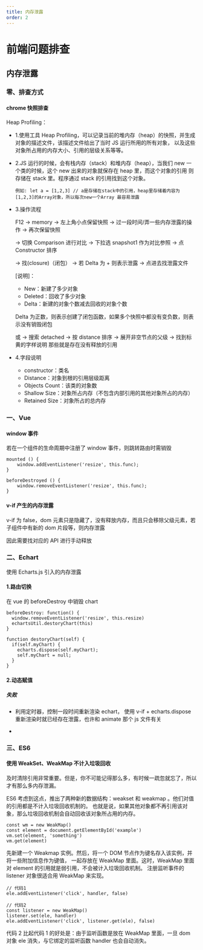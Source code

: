 ```yaml
---
title: 内存泄露
order: 2
---
```


# 前端问题排查

## 内存泄露

### 零、排查方式

#### chrome 快照排查

Heap Profiling：

- 1.使用工具 Heap Profiling，可以记录当前的堆内存（heap）的快照，并生成对象的描述文件，该描述文件给出了当时 JS 运行所用的所有对象，
  以及这些对象所占用的内存大小、引用的层级关系等等。

- 2.JS 运行的时候，会有栈内存（stack）和堆内存（heap），当我们 new 一个类的时候，这个 new 出来的对象就保存在 heap 里，而这个对象的引用
  则存储在 stack 里。程序通过 stack 的引用找到这个对象。

      例如: let a = [1,2,3] // a是存储在stack中的引用，heap里存储着内容为[1,2,3]的Array对象，所以每次new一个Array 最容易泄露

- 3.操作流程

  F12 -> memory -> 左上角小点保留快照 -> 过一段时间/弄一些内存泄露的操作 -> 再次保留快照

  -> 切换 Comparison 进行对比 -> 下拉选 snapshot1 作为对比参照 -> 点 Constructor 排序

  -> 找(closure)（闭包） -> 若 Delta 为 + 则表示泄露 -> 点进去找泄露文件

  [说明]：

  - New：新建了多少对象
  - Deleted：回收了多少对象
  - Delta：新建的对象个数减去回收的对象个数

  Delta 为正数，则表示创建了闭包函数，如果多个快照中都没有变负数，则表示没有销毁闭包

  或 -> 搜索 detached -> 按 distance 排序 -> 展开非空节点的父级 -> 找到标黄的字样说明
  那些就是存在没有释放的引用

- 4.字段说明
  - constructor：类名
  - Distance：对象到根的引用层级距离
  - Objects Count：该类的对象数
  - Shallow Size：对象所占内存（不包含内部引用的其他对象所占的内存）
  - Retained Size：对象所占的总内存

### 一、Vue

#### window 事件

若在一个组件的生命周期中注册了 window 事件，则跳转路由时需销毁

    mounted () {
        window.addEventListener('resize', this.func);
    }

    beforeDestroyed () {
        window.removeEventListener('resize', this.func);
    }

#### v-if 产生的内存泄露

v-if 为 false，dom 元素只是隐藏了，没有释放内存，而且只会移除父级元素，若子组件中有新的 dom 片段等，则内存泄露

因此需要找对应的 API 进行手动释放

### 二、Echart

使用 Echarts.js 引入的内存泄露

#### 1.路由切换

在 vue 的 beforeDestroy 中销毁 chart

    beforeDestroy: function() {
      window.removeEventListener('resize', this.resize)
      echartsUtil.destoryChart(this)
    }

    function destoryChart(self) {
      if(self.myChart) {
        echarts.dispose(self.myChart);
        self.myChart = null;
      }
    }

#### 2.动态赋值

##### 失败

- 利用定时器，控制一段时间重新渲染 echart， 使用 v-if + echarts.dispose 重新渲染时就已经存在泄露，也许和 animate 那个 js 文件有关

-

### 三、ES6

#### 使用 WeakSet、WeakMap 不计入垃圾回收

及时清除引用非常重要。但是，你不可能记得那么多，有时候一疏忽就忘了，所以才有那么多内存泄漏。

ES6 考虑到这点，推出了两种新的数据结构：weakset 和 weakmap 。他们对值的引用都是不计入垃圾回收机制的。
也就是说，如果其他对象都不再引用该对象，那么垃圾回收机制会自动回收该对象所占用的内存。

    const wm = new WeakMap()
    const element = document.getElementById('example')
    vm.set(element, 'something')
    vm.get(element)

先新建一个 Weakmap 实例。然后，将一个 DOM 节点作为键名存入该实例，并将一些附加信息作为键值，
一起存放在 WeakMap 里面。这时，WeakMap 里面对 element 的引用就是弱引用，不会被计入垃圾回收机制。
注册监听事件的 listener 对象很适合用 WeakMap 来实现。

    // 代码1
    ele.addEventListener('click', handler, false)
    ​
    // 代码2
    const listener = new WeakMap()
    listener.set(ele, handler)
    ele.addEventListener('click', listener.get(ele), false)

代码 2 比起代码 1 的好处是：由于监听函数是放在 WeakMap 里面，一旦 dom 对象 ele 消失，与它绑定的监听函数 handler 也会自动消失。
